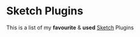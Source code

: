 # Sketch Plugins

This is a list of my <b>favourite</b> & <b>used</b> <a href="https://www.sketchapp.com">Sketch</a> Plugins
